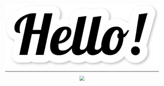 <p align="center">
  <img src="Hello.svg"/>
</p>  

---  

<p align="center">
  <img src="https://github-readme-stats.vercel.app/api?username=williamtoader&show_icons=true&theme=cobalt"/>
</p>  
